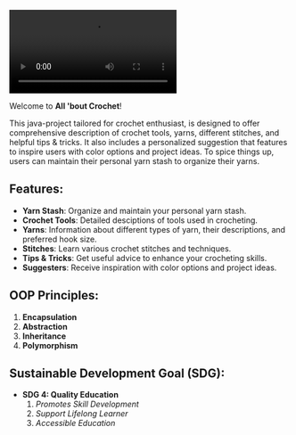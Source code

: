 ![Alt text](gif.mp4)

Welcome to **All 'bout Crochet**!

This java-project tailored for crochet enthusiast, is designed to offer comprehensive description of crochet tools, yarns, different stitches, and helpful tips & tricks. It also includes a personalized suggestion that features to inspire users with color options and project ideas. To spice things up, users can maintain their personal yarn stash to organize their yarns.

## Features:
- **Yarn Stash**: Organize and maintain your personal yarn stash.
- **Crochet Tools**: Detailed desciptions of tools used in crocheting.
- **Yarns**: Information about different types of yarn, their descriptions, and preferred hook size.
- **Stitches**: Learn various crochet stitches and techniques.
- **Tips & Tricks**: Get useful advice to enhance your crocheting skills.
- **Suggesters**: Receive inspiration with color options and project ideas.

## OOP Principles:
1. **Encapsulation**
2. **Abstraction**
3. **Inheritance**
4. **Polymorphism**

## Sustainable Development Goal (SDG):
- **SDG 4: Quality Education**
    1. *Promotes Skill Development*
    2. *Support Lifelong Learner*
    3. *Accessible Education*